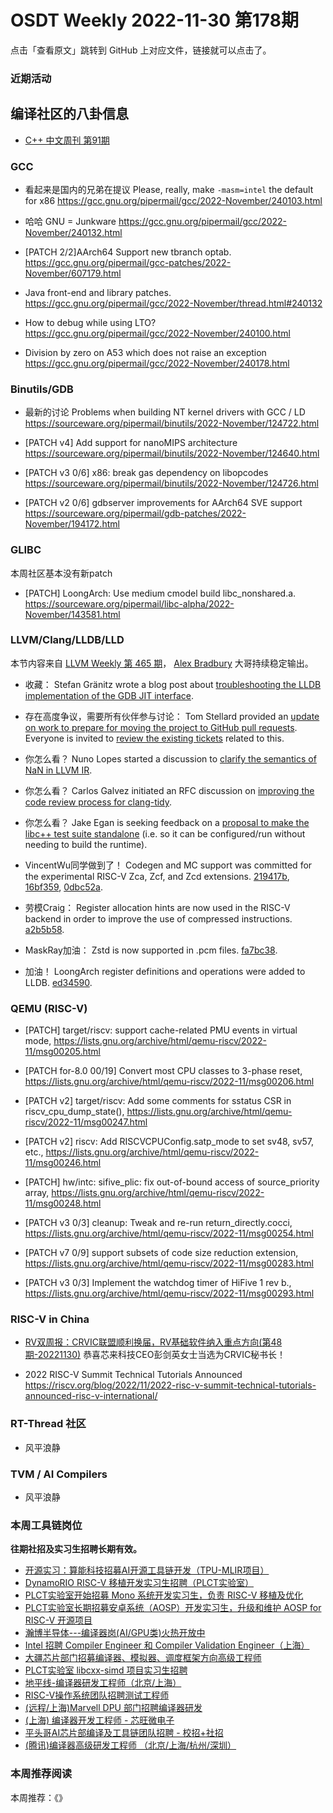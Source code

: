 # OSDT Weekly 2022-11-30 第178期

点击「查看原文」跳转到 GitHub 上对应文件，链接就可以点击了。

### 近期活动

## 编译社区的八卦信息

- [C++ 中文周刊 第91期](https://mp.weixin.qq.com/s/pUvxZmJEJUPKDiW1_1P1lw)

### GCC

- 看起来是国内的兄弟在提议
  Please, really, make `-masm=intel` the default for x86
  https://gcc.gnu.org/pipermail/gcc/2022-November/240103.html

- 哈哈 GNU = Junkware
  https://gcc.gnu.org/pipermail/gcc/2022-November/240132.html

- [PATCH 2/2]AArch64 Support new tbranch optab.
  https://gcc.gnu.org/pipermail/gcc-patches/2022-November/607179.html

- Java front-end and library patches.
  https://gcc.gnu.org/pipermail/gcc/2022-November/thread.html#240132

- How to debug while using LTO?
  https://gcc.gnu.org/pipermail/gcc/2022-November/240100.html

- Division by zero on A53 which does not raise an exception
  https://gcc.gnu.org/pipermail/gcc/2022-November/240178.html

### Binutils/GDB

- 最新的讨论 Problems when building NT kernel drivers with GCC / LD
  https://sourceware.org/pipermail/binutils/2022-November/124722.html

- [PATCH v4] Add support for nanoMIPS architecture
  https://sourceware.org/pipermail/binutils/2022-November/124640.html

- [PATCH v3 0/6] x86: break gas dependency on libopcodes
  https://sourceware.org/pipermail/binutils/2022-November/124726.html

- [PATCH v2 0/6] gdbserver improvements for AArch64 SVE support
  https://sourceware.org/pipermail/gdb-patches/2022-November/194172.html

### GLIBC

本周社区基本没有新patch
- [PATCH] LoongArch: Use medium cmodel build libc_nonshared.a.
  https://sourceware.org/pipermail/libc-alpha/2022-November/143581.html

### LLVM/Clang/LLDB/LLD

本节内容来自 [LLVM Weekly 第 465 期](http://llvmweekly.org/issue/465)，
[Alex Bradbury](https://www.linkedin.com/in/alex-bradbury/) 大哥持续稳定输出。

* 收藏： Stefan Gränitz wrote a blog post about [troubleshooting the LLDB implementation of the GDB JIT interface](https://weliveindetail.github.io/blog/post/2022/11/27/gdb-jit-interface-101.html).

* 存在高度争议，需要所有伙伴参与讨论： Tom Stellard provided an [update on work to prepare for moving the project to GitHub pull requests](https://discourse.llvm.org/t/pull-request-progress-update/66790).  Everyone is invited to [review the existing tickets](https://github.com/orgs/llvm/projects/11/views/1) related to this.

* 你怎么看？ Nuno Lopes started a discussion to [clarify the semantics of NaN in LLVM IR](https://discourse.llvm.org/t/semantics-of-nan/66729).

* 你怎么看？ Carlos Galvez initiated an RFC discussion on [improving the code review process for clang-tidy](https://discourse.llvm.org/t/rfc-improve-code-review-process-for-clang-tidy/66740).

* 你怎么看？ Jake Egan is seeking feedback on a [proposal to make the libc++ test suite standalone](https://discourse.llvm.org/t/rfc-improve-code-review-process-for-clang-tidy/66740) (i.e. so it can be configured/run without needing to build the runtime).

* VincentWu同学做到了！ Codegen and MC support was committed for the experimental RISC-V Zca, Zcf, and Zcd extensions.
  [219417b](https://reviews.llvm.org/rG219417b2c638),
  [16bf359](https://reviews.llvm.org/rG16bf359a3faa),
  [0dbc52a](https://reviews.llvm.org/rG0dbc52a0ab3c).

* 劳模Craig： Register allocation hints are now used in the RISC-V backend in order to improve the use of compressed instructions.
  [a2b5b58](https://reviews.llvm.org/rGa2b5b584a576).

* MaskRay加油： Zstd is now supported in .pcm files.
  [fa7bc38](https://reviews.llvm.org/rGfa7bc386ec75).

* 加油！ LoongArch register definitions and operations were added to LLDB.
  [ed34590](https://reviews.llvm.org/rGed34590c1acb).

### QEMU (RISC-V)

- [PATCH] target/riscv: support cache-related PMU events in virtual mode,
  https://lists.gnu.org/archive/html/qemu-riscv/2022-11/msg00205.html

- [PATCH for-8.0 00/19] Convert most CPU classes to 3-phase reset,
  https://lists.gnu.org/archive/html/qemu-riscv/2022-11/msg00206.html

- [PATCH v2] target/riscv: Add some comments for sstatus CSR in riscv_cpu_dump_state(),
  https://lists.gnu.org/archive/html/qemu-riscv/2022-11/msg00247.html

- [PATCH v2] riscv: Add RISCVCPUConfig.satp_mode to set sv48, sv57, etc.,
  https://lists.gnu.org/archive/html/qemu-riscv/2022-11/msg00246.html

- [PATCH] hw/intc: sifive_plic: fix out-of-bound access of source_priority array,
  https://lists.gnu.org/archive/html/qemu-riscv/2022-11/msg00248.html

- [PATCH v3 0/3] cleanup: Tweak and re-run return_directly.cocci,
  https://lists.gnu.org/archive/html/qemu-riscv/2022-11/msg00254.html

- [PATCH v7 0/9] support subsets of code size reduction extension,
  https://lists.gnu.org/archive/html/qemu-riscv/2022-11/msg00283.html

- [PATCH v3 0/3] Implement the watchdog timer of HiFive 1 rev b.,
  https://lists.gnu.org/archive/html/qemu-riscv/2022-11/msg00293.html

### RISC-V in China

- [RV双周报：CRVIC联盟顺利换届，RV基础软件纳入重点方向(第48期-20221130)](https://mp.weixin.qq.com/s/ejhhppwmTTJB6eIjziQyoA)
  恭喜芯来科技CEO彭剑英女士当选为CRVIC秘书长！

- 2022 RISC-V Summit Technical Tutorials Announced
  https://riscv.org/blog/2022/11/2022-risc-v-summit-technical-tutorials-announced-risc-v-international/

### RT-Thread 社区

- 风平浪静

### TVM / AI Compilers

- 风平浪静

### 本周工具链岗位

**往期社招及实习生招聘长期有效。**

- [开源实习：算能科技招募AI开源工具链开发（TPU-MLIR项目）](https://mp.weixin.qq.com/s/IBJh0ip4k11PzIMZecsWSw)
- [DynamoRIO RISC-V 移植开发实习生招聘（PLCT实验室）](https://mp.weixin.qq.com/s/J_5TjT6DOqeOXJXQI5VQxw)
- [PLCT实验室开始招募 Mono 系统开发实习生，负责 RISC-V 移植及优化](https://mp.weixin.qq.com/s/whEW7Hay1jIP1tBzIPay1A)
- [PLCT实验室长期招募安卓系统（AOSP）开发实习生，升级和维护 AOSP for RISC-V 开源项目](https://mp.weixin.qq.com/s/dJP2cEB1nex2inR5c-cJog)
- [瀚博半导体---编译器岗(AI/GPU类)火热开放中](https://mp.weixin.qq.com/s/8_KjZYa2Il4PglaGyBWk4Q)
- [Intel 招聘 Compiler Engineer 和 Compiler Validation Engineer（上海）](https://mp.weixin.qq.com/s/I3DWxXODNoLRr0kN2xMZLQ)
- [大疆芯片部门招募编译器、模拟器、调度框架方向高级工程师](https://mp.weixin.qq.com/s/Wn5NzAtUTwQNXKRvMVQWLA)
- [PLCT实验室 libcxx-simd 项目实习生招聘](https://mp.weixin.qq.com/s/EIVx5cY74GlodirySY97Qw)
- [地平线-编译器研发工程师（北京/上海）](https://mp.weixin.qq.com/s/MYObl7iWIbyrTz9hCmKWYA)
- [RISC-V操作系统团队招聘测试工程师](https://mp.weixin.qq.com/s/inLFS4pI1F74m_oJ2I7xjQ)
- [(远程/上海)Marvell DPU 部门招聘编译器研发](https://mp.weixin.qq.com/s/B6JjAhF3TZjezD1tjYHDaw)
- [(上海) 编译器开发工程师 - 芯旺微电子](https://mp.weixin.qq.com/s/nqe1-7qffnc0CaejYkpKyw)
- [平头哥AI芯片部编译及工具链团队招聘 - 校招+社招](https://mp.weixin.qq.com/s/kARbXtJotRPCNMrV-yOanA)
- [(腾讯)编译器高级研发工程师 （北京/上海/杭州/深圳）](https://mp.weixin.qq.com/s/DF-2qmHmpKZtJ1djHXM1Ug)

### 本周推荐阅读

本周推荐：《》
